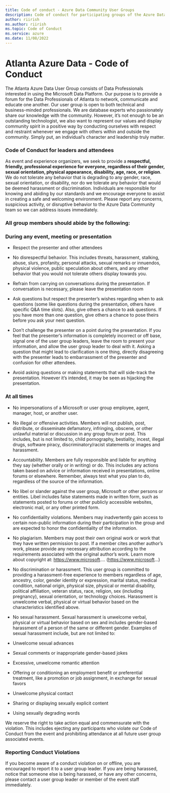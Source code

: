 ```yaml
---
title: Code of conduct - Azure Data Community User Groups
description: Code of conduct for participating groups of the Azure Data Tech Groups program
author: riirish
ms.author: riirish
ms.topic: Code of Conduct
ms.service: azure
ms.date: 11/08/2022
---
```


# Atlanta Azure Data - Code of Conduct

The Atlanta Azure Data User Group consists of Data Professionals interested in using the Microsoft Data Platform.  Our purpose is to provide a forum for the Data Professionals of Atlanta to network, communicate and educate one another.
Our user group is open to both technical and business-minded professionals.  We are database experts who passionately share our knowledge with the community. However, it’s not enough to be an outstanding technologist, we also want to represent our values and display community spirit in a positive way by conducting ourselves with respect and restraint whenever we engage with others within and outside the community. Simply put, an individual’s character and leadership truly matter.
  

### Code of Conduct for leaders and attendees

As event and experience organizers, we seek to provide a **respectful, friendly, professional experience for everyone, regardless of their gender, sexual orientation, physical appearance, disability, age, race, or religion**. We do not tolerate any behavior that is degrading to any gender, race, sexual orientation, or disability, nor do we tolerate any behavior that would be deemed harassment or discrimination. Individuals are responsible for knowing and abiding by our standards and we encourage everyone to assist in creating a safe and welcoming environment.
Please report any concerns, suspicious activity, or disruptive behavior to the Azure Data Community team so we can address issues immediately.

### All group members should abide by the following:

### During any event, meeting or presentation

* Respect the presenter and other attendees

* No disrespectful behavior. This includes threats, harassment, stalking, abuse, slurs, profanity, personal attacks, sexual remarks or innuendos, physical violence, public speculation about others, and any other behavior that you would not tolerate others display towards you.

* Refrain from carrying on conversations during the presentation. If conversation is necessary, please leave the presentation room

* Ask questions but respect the presenter’s wishes regarding when to ask questions (some like questions during the presentation, others have specific Q&A time slots). Also, give others a chance to ask questions. If you have more than one question, give others a chance to pose theirs before you ask your next question.

* Don’t challenge the presenter on a point during the presentation. If you feel that the presenter’s information is completely incorrect or off base, signal one of the user group leaders, leave the room to present your information, and allow the user group leader to deal with it. Asking a question that might lead to clarification is one thing, directly disagreeing with the presenter leads to embarrassment of the presenter and confusion for other attendees.

* Avoid asking questions or making statements that will side-track the presentation. However it’s intended, it may be seen as hijacking the presentation.

### At all times

* No impersonations of a Microsoft or user group employee, agent, manager, host, or another user.

* No illegal or offensive activities. Members will not publish, post, distribute, or disseminate defamatory, infringing, obscene, or other unlawful material or discussion in any group forum or post. This includes, but is not limited to, child pornography, bestiality, incest, illegal drugs, software piracy, discriminatory/racist statements or images and harassment.

* Accountability. Members are fully responsible and liable for anything they say (whether orally or in writing) or do. This includes any actions taken based on advice or information received in presentations, online forums or elsewhere. Remember, always test what you plan to do, regardless of the source of the information.

* No libel or slander against the user group, Microsoft or other persons or entities. Libel includes false statements made in written form, such as statements posted to forums or other publicly accessible websites, electronic mail, or any other printed form.

* No confidentiality violations. Members may inadvertently gain access to certain non-public information during their participation in the group and are expected to honor the confidentiality of the information.

* No plagiarism. Members may post their own original work or work that they have written permission to post. If a member cites another author’s work, please provide any necessary attribution according to the requirements associated with the original author’s work. Learn more about copyright at: https://www.microsoft.... (https://www.microsoft...)

* No discrimination or harassment. This user group is committed to providing a harassment-free experience to members regardless of age, ancestry, color, gender identity or expression, marital status, medical condition, national origin, physical size, physical or mental disability, political affiliation, veteran status, race, religion, sex (including pregnancy), sexual orientation, or technology choices. Harassment is unwelcome verbal, physical or virtual behavior based on the characteristics identified above.

* No sexual harassment. Sexual harassment is unwelcome verbal, physical or virtual behavior based on sex and includes gender-based harassment of a person of the same or different gender. Examples of sexual harassment include, but are not limited to:

* Unwelcome sexual advances

* Sexual comments or inappropriate gender-based jokes

* Excessive, unwelcome romantic attention

* Offering or conditioning an employment benefit or preferential treatment, like a promotion or job assignment, in exchange for sexual favors

* Unwelcome physical contact

* Sharing or displaying sexually explicit content

* Using sexually degrading words

We reserve the right to take action equal and commensurate with the violation. This includes ejecting any participants who violate our Code of Conduct from the event and prohibiting attendance at all future user group associated events.

### Reporting Conduct Violations

If you become aware of a conduct violation on or offline, you are encouraged to report it to a user group leader.
If you are being harassed, notice that someone else is being harassed, or have any other concerns, please contact a user group leader or member of the event staff immediately.
